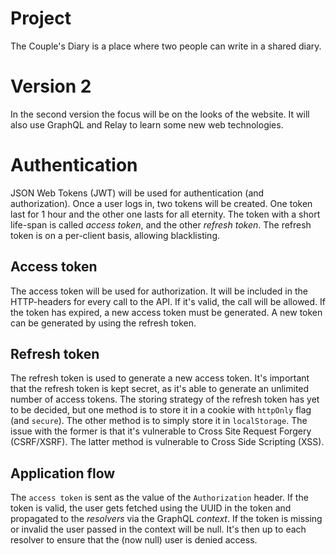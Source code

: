 # Project
The Couple's Diary is a place where two people can write in a shared diary.

# Version 2
In the second version the focus will be on the looks of the website.
It will also use GraphQL and Relay to learn some new web technologies.

# Authentication
JSON Web Tokens (JWT) will be used for authentication (and authorization).
Once a user logs in, two tokens will be created.
One token last for 1 hour and the other one lasts for all eternity.
The token with a short life-span is called *access token*, and the other *refresh token*.
The refresh token is on a per-client basis, allowing blacklisting.
## Access token
The access token will be used for authorization.
It will be included in the HTTP-headers for every call to the API.
If it's valid, the call will be allowed.
If the token has expired, a new access token must be generated.
A new token can be generated by using the refresh token.
## Refresh token
The refresh token is used to generate a new access token.
It's important that the refresh token is kept secret, as it's able to generate an unlimited number of access tokens.
The storing strategy of the refresh token has yet to be decided, but one method is to store it in a cookie with `httpOnly` flag (and `secure`).
The other method is to simply store it in `localStorage`.
The issue with the former is that it's vulnerable to Cross Site Request Forgery (CSRF/XSRF).
The latter method is vulnerable to Cross Side Scripting (XSS).

## Application flow
The `access token` is sent as the value of the `Authorization` header.
If the token is valid, the user gets fetched using the UUID in the token and propagated to the _resolvers_ via the GraphQL _context_.
If the token is missing or invalid the user passed in the context will be null.
It's then up to each resolver to ensure that the (now null) user is denied access.
